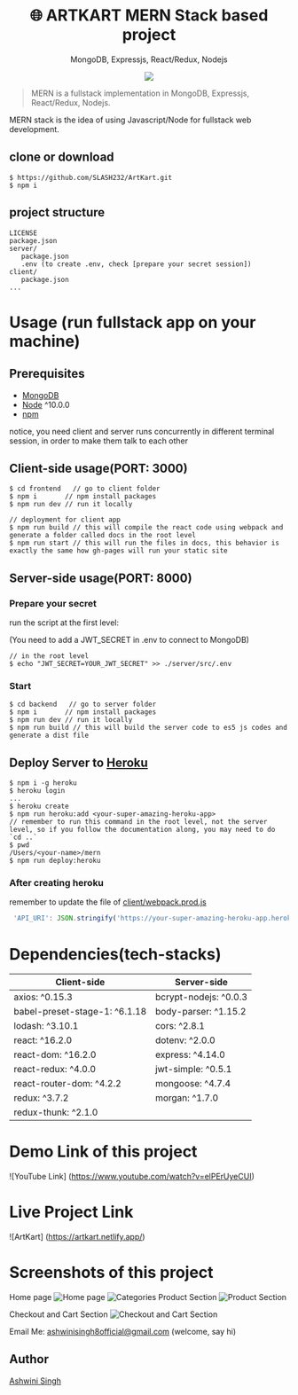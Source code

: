 <h1 align="center">
🌐 ARTKART MERN Stack based project
</h1>
<p align="center">
MongoDB, Expressjs, React/Redux, Nodejs
</p>

<p align="center">
   <a href="https://travis-ci.com/amazingandyyy/mern">
      <img src="https://travis-ci.com/amazingandyyy/mern.svg?branch=master" />
   </a>
</p>

> MERN is a fullstack implementation in MongoDB, Expressjs, React/Redux, Nodejs.

MERN stack is the idea of using Javascript/Node for fullstack web development.

## clone or download
```terminal
$ https://github.com/SLASH232/ArtKart.git
$ npm i
```

## project structure
```terminal
LICENSE
package.json
server/
   package.json
   .env (to create .env, check [prepare your secret session])
client/
   package.json
...
```

# Usage (run fullstack app on your machine)

## Prerequisites
- [MongoDB](https://gist.github.com/nrollr/9f523ae17ecdbb50311980503409aeb3)
- [Node](https://nodejs.org/en/download/) ^10.0.0
- [npm](https://nodejs.org/en/download/package-manager/)

notice, you need client and server runs concurrently in different terminal session, in order to make them talk to each other

## Client-side usage(PORT: 3000)
```terminal
$ cd frontend   // go to client folder
$ npm i       // npm install packages
$ npm run dev // run it locally

// deployment for client app
$ npm run build // this will compile the react code using webpack and generate a folder called docs in the root level
$ npm run start // this will run the files in docs, this behavior is exactly the same how gh-pages will run your static site
```

## Server-side usage(PORT: 8000)

### Prepare your secret

run the script at the first level:

(You need to add a JWT_SECRET in .env to connect to MongoDB)

```terminal
// in the root level
$ echo "JWT_SECRET=YOUR_JWT_SECRET" >> ./server/src/.env
```

### Start

```terminal
$ cd backend   // go to server folder
$ npm i       // npm install packages
$ npm run dev // run it locally
$ npm run build // this will build the server code to es5 js codes and generate a dist file
```

## Deploy Server to [Heroku](https://dashboard.heroku.com/)
```terminal
$ npm i -g heroku
$ heroku login
...
$ heroku create
$ npm run heroku:add <your-super-amazing-heroku-app>
// remember to run this command in the root level, not the server level, so if you follow the documentation along, you may need to do `cd ..`
$ pwd
/Users/<your-name>/mern
$ npm run deploy:heroku
```

### After creating heroku

remember to update the file of [client/webpack.prod.js](https://github.com/amazingandyyy/mern/blob/master/client/webpack.prod.js)
```javascript
 'API_URI': JSON.stringify('https://your-super-amazing-heroku-app.herokuapp.com')
```

# Dependencies(tech-stacks)
Client-side | Server-side
--- | ---
axios: ^0.15.3 | bcrypt-nodejs: ^0.0.3
babel-preset-stage-1: ^6.1.18|body-parser: ^1.15.2
lodash: ^3.10.1 | cors: ^2.8.1
react: ^16.2.0 | dotenv: ^2.0.0
react-dom: ^16.2.0 | express: ^4.14.0
react-redux: ^4.0.0 | jwt-simple: ^0.5.1
react-router-dom: ^4.2.2 | mongoose: ^4.7.4
redux: ^3.7.2 | morgan: ^1.7.0
redux-thunk: ^2.1.0 |

# Demo Link of this project
![YouTube Link] (https://www.youtube.com/watch?v=elPErUyeCUI)

# Live Project Link
![ArtKart] (https://artkart.netlify.app/)

# Screenshots of this project

 Home page
![Home page](https://user-images.githubusercontent.com/55404656/178474343-096e6dbe-d3a8-48d5-9c93-e5c52f749bf1.png)
![Categories](https://user-images.githubusercontent.com/55404656/178474514-e960ca6d-8fa4-4b1b-9a60-2629932a1830.png)
Product Section
![Product Section](https://user-images.githubusercontent.com/55404656/178475172-ca1be5d0-af0c-4847-87fd-81420c6715e0.png)

Checkout and Cart Section
![Checkout and Cart Section](https://user-images.githubusercontent.com/55404656/178475460-0b14f3ed-d090-4e2d-be73-126192b76354.png)



Email Me: ashwinisingh8official@gmail.com (welcome, say hi)

## Author
[Ashwini Singh](https://ashwinisingh.netlify.app/)
